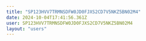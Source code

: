 ```yaml
---
title: "SP123HVV7TRMNSDFW0JD0FJXS2CD7V5NKZ5BN02M4"
date: 2024-10-04T17:41:56.361Z
user: SP123HVV7TRMNSDFW0JD0FJXS2CD7V5NKZ5BN02M4
layout: "users"
---
```

    